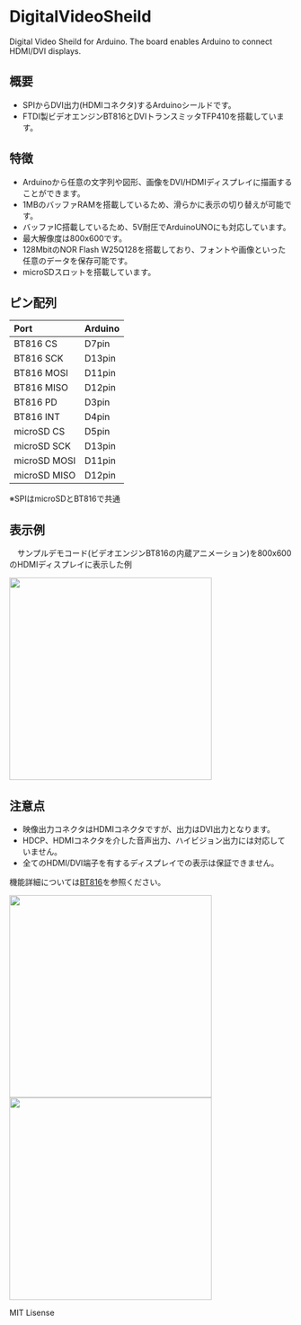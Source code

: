 # DigitalVideoSheild
Digital Video Sheild for Arduino. The board enables Arduino to connect HDMI/DVI displays.

## 概要 
  * SPIからDVI出力(HDMIコネクタ)するArduinoシールドです。  
  * FTDI製ビデオエンジンBT816とDVIトランスミッタTFP410を搭載しています。
  
## 特徴 
  * Arduinoから任意の文字列や図形、画像をDVI/HDMIディスプレイに描画することができます。  
  * 1MBのバッファRAMを搭載しているため、滑らかに表示の切り替えが可能です。
  * バッファIC搭載しているため、5V耐圧でArduinoUNOにも対応しています。  
  * 最大解像度は800x600です。  
  * 128MbitのNOR Flash W25Q128を搭載しており、フォントや画像といった任意のデータを保存可能です。  
  * microSDスロットを搭載しています。  
  
## ピン配列

| Port | Arduino | 
|:-----------|:------------|
| BT816 CS | D7pin |
| BT816 SCK | D13pin |
| BT816 MOSI  | D11pin |
| BT816 MISO | D12pin |
| BT816 PD  | D3pin |
| BT816 INT | D4pin |
| microSD CS | D5pin |
| microSD SCK | D13pin |※BT816と共通
| microSD MOSI | D11pin |※BT816と共通
| microSD MISO | D12pin |※BT816と共通

※SPIはmicroSDとBT816で共通

## 表示例
　サンプルデモコード(ビデオエンジンBT816の内蔵アニメーション)を800x600のHDMIディスプレイに表示した例  
 
 <img src="https://github.com/meerstern/DigitalVideoSheild/blob/master/img3.JPG" width="360">

## 注意点
  * 映像出力コネクタはHDMIコネクタですが、出力はDVI出力となります。
  * HDCP、HDMIコネクタを介した音声出力、ハイビジョン出力には対応していません。  
  * 全てのHDMI/DVI端子を有するディスプレイでの表示は保証できません。  
  
機能詳細については[BT816][1]を参照ください。  


<img src="https://github.com/meerstern/DigitalVideoSheild/blob/master/img1.jpg" width="360">

<img src="https://github.com/meerstern/DigitalVideoSheild/blob/master/img2.jpg" width="360">

[1]: https://www.ftdichip.com/Products/ICs/BT815_6.html "*1"

MIT Lisense
